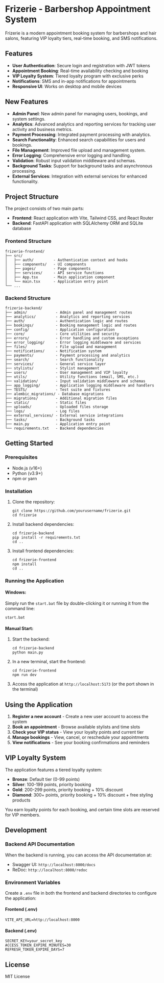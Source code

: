 # Frizerie - Barbershop Appointment System

Frizerie is a modern appointment booking system for barbershops and hair salons, featuring VIP loyalty tiers, real-time booking, and SMS notifications.

## Features

- **User Authentication**: Secure login and registration with JWT tokens
- **Appointment Booking**: Real-time availability checking and booking
- **VIP Loyalty System**: Tiered loyalty program with exclusive perks
- **Notifications**: SMS and in-app notifications for appointments
- **Responsive UI**: Works on desktop and mobile devices

## New Features

- **Admin Panel**: New admin panel for managing users, bookings, and system settings.
- **Analytics**: Advanced analytics and reporting services for tracking user activity and business metrics.
- **Payment Processing**: Integrated payment processing with analytics.
- **Search Functionality**: Enhanced search capabilities for users and bookings.
- **File Management**: Improved file upload and management system.
- **Error Logging**: Comprehensive error logging and handling.
- **Validation**: Robust input validation middleware and schemas.
- **Background Tasks**: Support for background tasks and asynchronous processing.
- **External Services**: Integration with external services for enhanced functionality.

## Project Structure

The project consists of two main parts:

- **Frontend**: React application with Vite, Tailwind CSS, and React Router
- **Backend**: FastAPI application with SQLAlchemy ORM and SQLite database

### Frontend Structure

```
frizerie-frontend/
├── src/
│   ├── auth/         - Authentication context and hooks
│   ├── components/   - UI components
│   ├── pages/        - Page components
│   ├── services/     - API service functions
│   ├── App.tsx       - Main application component
│   └── main.tsx      - Application entry point
└── ...
```

### Backend Structure

```
frizerie-backend/
├── admin/             - Admin panel and management routes
├── analytics/         - Analytics and reporting services
├── auth/              - Authentication logic and routes
├── bookings/          - Booking management logic and routes
├── config/            - Application configuration
├── core/              - Core utilities and security
├── errors/            - Error handling and custom exceptions
├── error_logging/     - Error logging middleware and services
├── files/             - File upload and management
├── notifications/     - Notification system
├── payments/          - Payment processing and analytics
├── search/            - Search functionality
├── services/          - General service layer
├── stylists/          - Stylist management
├── users/             - User management and VIP loyalty
├── utils/             - Utility functions (email, SMS, etc.)
├── validation/        - Input validation middleware and schemas
├── app_logging/       - Application logging middleware and handlers
├── TESTS/             - Test suite and fixtures
├── alembic_migrations/ - Database migrations
├── migrations/        - Additional migration files
├── static/            - Static files
├── uploads/           - Uploaded files storage
├── logs/              - Log files
├── external_services/ - External service integrations
├── tasks/             - Background tasks
├── main.py            - Application entry point
└── requirements.txt   - Backend dependencies
```

## Getting Started

### Prerequisites

- Node.js (v16+)
- Python (v3.9+)
- npm or yarn

### Installation

1. Clone the repository:
   ```
   git clone https://github.com/yourusername/frizerie.git
   cd frizerie
   ```

2. Install backend dependencies:
   ```
   cd frizerie-backend
   pip install -r requirements.txt
   cd ..
   ```

3. Install frontend dependencies:
   ```
   cd frizerie-frontend
   npm install
   cd ..
   ```

### Running the Application

#### Windows:
Simply run the `start.bat` file by double-clicking it or running it from the command line:
```
start.bat
```

#### Manual Start:
1. Start the backend:
   ```
   cd frizerie-backend
   python main.py
   ```

2. In a new terminal, start the frontend:
   ```
   cd frizerie-frontend
   npm run dev
   ```

3. Access the application at `http://localhost:5173` (or the port shown in the terminal)

## Using the Application

1. **Register a new account** - Create a new user account to access the system
2. **Book an appointment** - Browse available stylists and time slots
3. **Check your VIP status** - View your loyalty points and current tier
4. **Manage bookings** - View, cancel, or reschedule your appointments
5. **View notifications** - See your booking confirmations and reminders

## VIP Loyalty System

The application features a tiered loyalty system:

- **Bronze**: Default tier (0-99 points)
- **Silver**: 100-199 points, priority booking
- **Gold**: 200-299 points, priority booking + 10% discount
- **Diamond**: 300+ points, priority booking + 10% discount + free styling products

You earn loyalty points for each booking, and certain time slots are reserved for VIP members.

## Development

### Backend API Documentation

When the backend is running, you can access the API documentation at:
- Swagger UI: `http://localhost:8000/docs`
- ReDoc: `http://localhost:8000/redoc`

### Environment Variables

Create a `.env` file in both the frontend and backend directories to configure the application:

#### Frontend (.env)
```
VITE_API_URL=http://localhost:8000
```

#### Backend (.env)
```
SECRET_KEY=your_secret_key
ACCESS_TOKEN_EXPIRE_MINUTES=30
REFRESH_TOKEN_EXPIRE_DAYS=7
```

## License

MIT License 